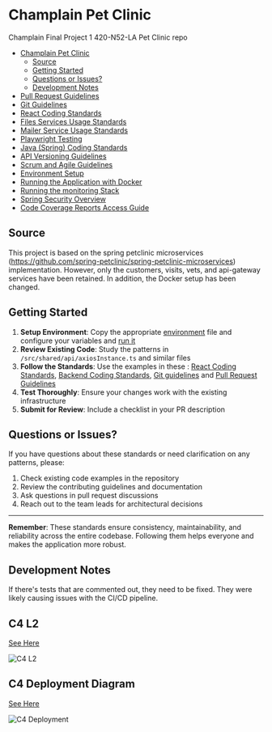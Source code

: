 # Champlain Pet Clinic

Champlain Final Project 1 420-N52-LA Pet Clinic repo

- [Champlain Pet Clinic](#champlain-pet-clinic)
    - [Source](#source)
    - [Getting Started](#getting-started)
    - [Questions or Issues?](#questions-or-issues)
    - [Development Notes](#development-notes)
- [Pull Request Guidelines](docs/pull-requests.md)
- [Git Guidelines](docs/git-tips.md)
- [React Coding Standards](docs/react-coding-standards.md)
- [Files Services Usage Standards](docs/files-service-usage.md)
- [Mailer Service Usage Standards](docs/mailer-service-usage.md)
- [Playwright Testing](docs/playwright-testing.md)
- [Java (Spring) Coding Standards](docs/java-coding-standards.md)
- [API Versioning Guidelines](docs/api-versioning.md)
- [Scrum and Agile Guidelines](docs/scrum-agile.md)
- [Environment Setup](docs/environment.md)
- [Running the Application with Docker](docs/running-project.md)
- [Running the monitoring Stack](docs/run-monitoring.md)
- [Spring Security Overview](docs/Spring%20Security.md)
- [Code Coverage Reports Access Guide](docs/code-coverage-reports.md)

## Source

This project is based on the spring petclinic microservices (https://github.com/spring-petclinic/spring-petclinic-microservices) implementation.
However, only the customers, visits, vets, and api-gateway services have been retained. In addition, the
Docker setup has been changed.

## Getting Started

1. **Setup Environment**: Copy the appropriate [environment](docs/environment.md) file and configure your variables and [run it](docs/running-project.md)
2. **Review Existing Code**: Study the patterns in `/src/shared/api/axiosInstance.ts` and similar files
3. **Follow the Standards**: Use the examples in these : [React Coding Standards](docs/react-coding-standards.md), [Backend Coding Standards](docs/java-coding-standards.md), [Git guidelines](docs/git-tips.md) and [Pull Request Guidelines](docs/pull-requests.md)
4. **Test Thoroughly**: Ensure your changes work with the existing infrastructure
5. **Submit for Review**: Include a checklist in your PR description

## Questions or Issues?

If you have questions about these standards or need clarification on any patterns, please:

1. Check existing code examples in the repository
2. Review the contributing guidelines and documentation
3. Ask questions in pull request discussions
4. Reach out to the team leads for architectural decisions

---

**Remember**: These standards ensure consistency, maintainability, and reliability across the entire codebase. Following them helps everyone and makes the application more robust.

## Development Notes

If there's tests that are commented out, they need to be fixed. They were likely causing issues with the CI/CD pipeline.

## C4 L2

[See Here](https://plantuml.benmusicgeek.synology.me/proxy?cache=no&src=https://raw.githubusercontent.com/cgerard321/champlain_petclinic/main/docs/diagrams/C4/champlain-pet-clinic-ms_C4_L2_container_diagram.puml&fmt=svg)

![C4 L2](https://plantuml.benmusicgeek.synology.me/proxy?cache=no&src=https://raw.githubusercontent.com/cgerard321/champlain_petclinic/main/docs/diagrams/C4/champlain-pet-clinic-ms_C4_L2_container_diagram.puml&fmt=svg)


## C4 Deployment Diagram

[See Here](https://plantuml.benmusicgeek.synology.me/proxy?cache=no&src=https://raw.githubusercontent.com/cgerard321/champlain_petclinic/main/docs/diagrams/C4/deployment_diagram.puml&fmt=svg)

![C4 Deployment](https://plantuml.benmusicgeek.synology.me/proxy?cache=no&src=https://raw.githubusercontent.com/cgerard321/champlain_petclinic/main/docs/diagrams/C4/deployment_diagram.puml&fmt=svg)